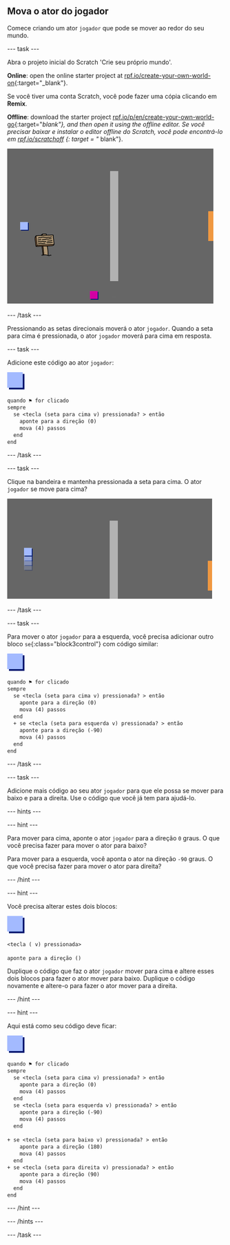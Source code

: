 ## Mova o ator do jogador

Comece criando um ator `jogador` que pode se mover ao redor do seu mundo.

\--- task \---

Abra o projeto inicial do Scratch 'Crie seu próprio mundo'.

**Online**: open the online starter project at [rpf.io/create-your-own-world-on](https://rpf.io/create-your-own-world-on){:target="_blank"}.

Se você tiver uma conta Scratch, você pode fazer uma cópia clicando em **Remix**.

**Offline**: download the starter project [rpf.io/p/en/create-your-own-world-go](https://rpf.io/p/en/create-your-own-world-go){:target="_blank"}, and then open it using the offline editor. Se você precisar baixar e instalar o editor offline do Scratch, você pode encontrá-lo em [rpf.io/scratchoff](https://rpf.io/scratchoff) {: target = "_ blank"}.

![captura de tela](images/world-starter.png)

\--- /task \---

Pressionando as setas direcionais moverá o ator `jogador`. Quando a seta para cima é pressionada, o ator `jogador` moverá para cima em resposta.

\--- task \---

Adicione este código ao ator `jogador`:

![jogador](images/player.png)

```blocks3
quando ⚑ for clicado
sempre 
  se <tecla (seta para cima v) pressionada? > então 
    aponte para a direção (0)
    mova (4) passos
  end
end
```

\--- /task \---

\--- task \---

Clique na bandeira e mantenha pressionada a seta para cima. O ator `jogador` se move para cima?

![captura de tela](images/world-up.png)

\--- /task \---

\--- task \---

Para mover o ator `jogador` para a esquerda, você precisa adicionar outro bloco `se`{:class="block3control"} com código similar:

![jogador](images/player.png)

```blocks3
quando ⚑ for clicado
sempre 
  se <tecla (seta para cima v) pressionada? > então 
    aponte para a direção (0)
    mova (4) passos
  end
  + se <tecla (seta para esquerda v) pressionada? > então 
    aponte para a direção (-90)
    mova (4) passos
  end
end
```

\--- /task \---

\--- task \---

Adicione mais código ao seu ator `jogador` para que ele possa se mover para baixo e para a direita. Use o código que você já tem para ajudá-lo.

\--- hints \---

\--- hint \---

Para mover para cima, aponte o ator `jogador` para a direção `0` graus. O que você precisa fazer para mover o ator para baixo?

Para mover para a esquerda, você aponta o ator na direção `-90` graus. O que você precisa fazer para mover o ator para direita?

\--- /hint \---

\--- hint \---

Você precisa alterar estes dois blocos:

![jogador](images/player.png)

```blocks3
<tecla ( v) pressionada>

aponte para a direção ()
```

Duplique o código que faz o ator `jogador` mover para cima e altere esses dois blocos para fazer o ator mover para baixo. Duplique o código novamente e altere-o para fazer o ator mover para a direita.

\--- /hint \---

\--- hint \---

Aqui está como seu código deve ficar:

![jogador](images/player.png)

```blocks3
quando ⚑ for clicado
sempre 
  se <tecla (seta para cima v) pressionada? > então 
    aponte para a direção (0)
    mova (4) passos
  end
  se <tecla (seta para esquerda v) pressionada? > então 
    aponte para a direção (-90)
    mova (4) passos
  end

+ se <tecla (seta para baixo v) pressionada? > então 
    aponte para a direção (180)
    mova (4) passos
  end
+ se <tecla (seta para direita v) pressionada? > então 
    aponte para a direção (90)
    mova (4) passos
  end
end
```

\--- /hint \---

\--- /hints \---

\--- /task \---